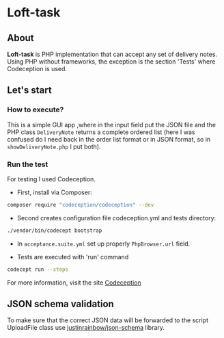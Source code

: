 # Loft-task

## About
**Loft-task** is PHP implementation that can accept any set of delivery notes. 
Using PHP without frameworks, the exception is the section 'Tests' where Codeception is used.

## Let's start
### How to execute?
This is a simple GUI app ,where in the input field put the JSON file and the PHP class `DeliveryNote` returns a complete ordered list (here I was confused do I need back in the order list format or in JSON format, so in `showDeliveryNote.php` I put both).


### Run the test
For testing I used Codeception.
* First, install via Composer:
```bash
composer require "codeception/codeception" --dev
```

* Second creates configuration file codeception.yml and tests directory:
```bash
./vendor/bin/codecept bootstrap
```

* In `acceptance.suite.yml` set up properly `PhpBrowser.url` field. 

* Tests are executed with 'run' command
```bash
codecept run --steps
```

For more information, visit the site
[Codeception](https://codeception.com/)

## JSON schema validation

To make sure that the correct JSON data will be forwarded to the script UploadFile class use [justinrainbow/json-schema](https://github.com/justinrainbow/json-schema) library.